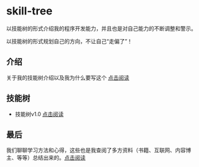 # skill-tree

以技能树的形式介绍我的程序开发能力，并且也是对自己能力的不断调整和警示。

以技能树的形式规划自己的方向，不让自己“走偏了”！

## 介绍

关于我的技能树介绍以及我为什么要写这个 [点击阅读](./介绍/README.md)

## 技能树

- 技能树v1.0 [点击阅读](./技能树/技能树v1.0.md)

## 最后

我们聊聊学习方法和心得，这些也是我查阅了多方资料（书籍、互联网、内容博主、等等）总结出来的。[点击阅读](./学习方法/README.md)



